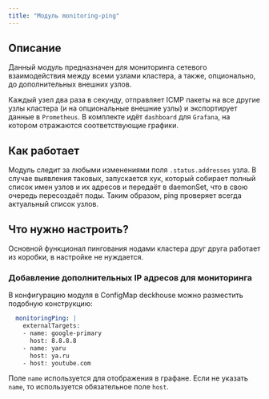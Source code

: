 ```yaml
---
title: "Модуль monitoring-ping"
---
```


## Описание

Данный модуль предназначен для мониторинга сетевого взаимодействия между всеми узлами кластера, а также, опционально, до дополнительных внешних узлов.

Каждый узел два раза в секунду, отправляет ICMP пакеты на все другие узлы кластера (и на опциональные внешние узлы) и экспортирует данные в `Prometheus`.
В комплекте идёт `dashboard` для `Grafana`, на котором отражаются соответствующие графики.

## Как работает

Mодуль следит за любыми изменениями поля `.status.addresses` узла. В случае выявления таковых,
запускается хук, который собирает полный список имен узлов и их адресов и передаёт в daemonSet, что в свою очередь пересоздаёт поды.
Таким образом, ping проверяет всегда актуальный список узлов.

## Что нужно настроить?

Основной функционал пингования нодами кластера друг друга работает из коробки, в настройке не нуждается.

### Добавление дополнительных IP адресов для мониторинга

В конфигурацию модуля в ConfigMap deckhouse можно разместить подобную конструкцию:
```yaml
  monitoringPing: |
    externalTargets:
    - name: google-primary
      host: 8.8.8.8
    - name: yaru
      host: ya.ru
    - host: youtube.com
```

Поле `name` используется для отображения в графане. Если не указать `name`, то используется обязательное поле `host`.
